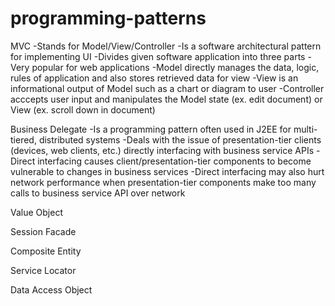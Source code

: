 # programming-patterns

MVC
-Stands for Model/View/Controller
-Is a software architectural pattern for implementing UI
-Divides given software application into three parts
-Very popular for web applications
-Model directly manages the data, logic, rules of application and also stores retrieved data for view
-View is an informational output of Model such as a chart or diagram to user
-Controller acccepts user input and manipulates the Model state (ex. edit document) or View (ex. scroll down in document)

Business Delegate
-Is a programming pattern often used in J2EE for multi-tiered, distributed systems
-Deals with the issue of presentation-tier clients (devices, web clients, etc.) directly interfacing with business service APIs
-Direct interfacing causes client/presentation-tier components to become vulnerable to changes in business services
-Direct interfacing may also hurt network performance when presentation-tier components make too many calls to business service API over network


Value Object

Session Facade

Composite Entity

Service Locator

Data Access Object
